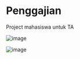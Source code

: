 # Penggajian
Project mahasiswa untuk TA

![image](https://user-images.githubusercontent.com/7802565/118849763-3eceb100-b8fa-11eb-848d-0d38fc7edeb0.png)


![image](https://user-images.githubusercontent.com/7802565/118850070-92d99580-b8fa-11eb-875f-0d249e07d6be.png)

